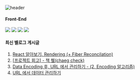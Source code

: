 
![header](https://capsule-render.vercel.app/api?type=transparent&height=280&section=header&text=TransparentDeveloper&fontColor=1E8CFA&fontAlign=42)

<div direction=row>
  
 #### Front-End
<img src="https://img.shields.io/badge/JavaScript-F7DF1E?style=flat-square&logo=JavaScript&logoColor=white">
<img src="https://img.shields.io/badge/Typescript-3178C6?style=flat-square&logo=Typescript&logoColor=white"/>
<img src="https://img.shields.io/badge/HTML5-E34F26?style=flat-square&logo=HTML5&logoColor=white">
<img src="https://img.shields.io/badge/CSS3-1572B6?style=flat-square&logo=CSS3&logoColor=white">
</div>
<div direction=row>


#### 최신 벨로그 게시글
<!-- VelogPostsStart -->

1. <a href="https://velog.io/@sksmsdbstlsdlek/React-%EC%95%8C%EC%95%84%EB%B3%B4%EA%B8%B0-Rendering-Fiber-Reconcilation" target="_blank">React 알아보기, Rendering (+ Fiber Reconcilation)</a>
2. <a href="https://velog.io/@sksmsdbstlsdlek/%ED%94%84%EB%A1%9C%EC%A0%9D%ED%8A%B8-%ED%9A%8C%EA%B3%A0-%EC%B1%85-%EC%B7%A4chaeg-check" target="_blank">[프로젝트 회고] - 책 췤(chaeg check)</a>
3. <a href="https://velog.io/@sksmsdbstlsdlek/Data-Encoding-%ED%9B%84-URL-%EC%97%90%EC%84%9C-%EA%B4%80%EB%A6%AC%ED%95%98%EA%B8%B0-2-Encoding-%EC%95%8C%EA%B3%A0%EB%A6%AC%EC%A6%98" target="_blank">Data Encoding 후, URL 에서 관리하기 - (2, Encoding 알고리즘)</a>
4. <a href="https://velog.io/@sksmsdbstlsdlek/URL-%EC%97%90%EC%84%9C-%EB%8D%B0%EC%9D%B4%ED%84%B0-%EA%B4%80%EB%A6%AC%ED%95%98%EA%B8%B0" target="_blank">URL 에서 데이터 관리하기</a>

<!-- VelogPostsEnd -->
